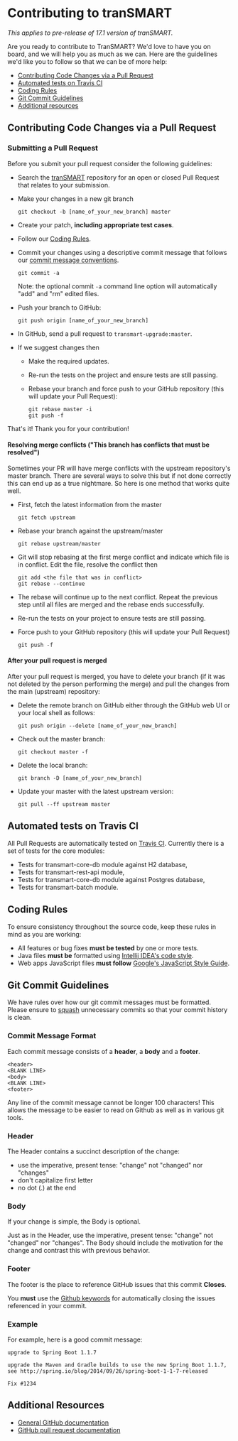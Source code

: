 # Contributing to tranSMART

*This applies to pre-release of 17.1 version of tranSMART.*

Are you ready to contribute to TranSMART? We'd love to have you on board, and we will help you as much as we can. Here are the guidelines we'd like you to follow so that we can be of more help:

 - [Contributing Code Changes via a Pull Request](#pull-request)
 - [Automated tests on Travis CI](#test-travis)
 - [Coding Rules](#rules)
 - [Git Commit Guidelines](#commit)
 - [Additional resources](#additional-resources)

## <a name="pull-request"></a> Contributing Code Changes via a Pull Request

### Submitting a Pull Request
Before you submit your pull request consider the following guidelines:

* Search the [tranSMART](https://github.com/thehyve/transmart-upgrade/pulls) repository for an open or closed Pull Request
  that relates to your submission.
* Make your changes in a new git branch

     ```shell
     git checkout -b [name_of_your_new_branch] master
     ```

* Create your patch, **including appropriate test cases**.
* Follow our [Coding Rules](#rules).

* Commit your changes using a descriptive commit message that follows our [commit message conventions](#commit-message-format).

     ```shell
     git commit -a
     ```

  Note: the optional commit `-a` command line option will automatically "add" and "rm" edited files.

* Push your branch to GitHub:

    ```shell
    git push origin [name_of_your_new_branch]
    ```

* In GitHub, send a pull request to `transmart-upgrade:master`.
* If we suggest changes then
  * Make the required updates.
  * Re-run the tests on the project and ensure tests are still passing.
  * Rebase your branch and force push to your GitHub repository (this will update your Pull Request):

    ```shell
    git rebase master -i
    git push -f
    ```

That's it! Thank you for your contribution!

#### Resolving merge conflicts ("This branch has conflicts that must be resolved")

Sometimes your PR will have merge conflicts with the upstream repository's master branch. There are several ways to solve this but if not done correctly this can end up as a true nightmare. So here is one method that works quite well.

* First, fetch the latest information from the master

    ```shell
    git fetch upstream
    ```

* Rebase your branch against the upstream/master

    ```shell
    git rebase upstream/master
    ```

* Git will stop rebasing at the first merge conflict and indicate which file is in conflict. Edit the file, resolve the conflict then

    ```shell
    git add <the file that was in conflict>
    git rebase --continue
    ```

* The rebase will continue up to the next conflict. Repeat the previous step until all files are merged and the rebase ends successfully.
* Re-run the tests on your project to ensure tests are still passing.
* Force push to your GitHub repository (this will update your Pull Request)

    ```shell
    git push -f
    ```

#### After your pull request is merged

After your pull request is merged, you have to delete your branch (if it was not deleted by the person performing the merge) and pull the changes from the main (upstream) repository:

* Delete the remote branch on GitHub either through the GitHub web UI or your local shell as follows:

    ```shell
    git push origin --delete [name_of_your_new_branch]
    ```

* Check out the master branch:

    ```shell
    git checkout master -f
    ```

* Delete the local branch:

    ```shell
    git branch -D [name_of_your_new_branch]
    ```

* Update your master with the latest upstream version:

    ```shell
    git pull --ff upstream master
    ```

## <a name="test-travis"></a> Automated tests on Travis CI
All Pull Requests are automatically tested on [Travis CI](https://travis-ci.org/thehyve/transmart-upgrade). Currently there is a set of tests for the core modules:
* Tests for transmart-core-db module against H2 database, 
* Tests for transmart-rest-api module, 
* Tests for transmart-core-db module against Postgres database,
* Tests for transmart-batch module. 
## <a name="rules"></a> Coding Rules
To ensure consistency throughout the source code, keep these rules in mind as you are working:

* All features or bug fixes **must be tested** by one or more tests.
* Java files **must be** formatted using [Intellij IDEA's code style](http://confluence.jetbrains.com/display/IntelliJIDEA/Code+Style+and+Formatting).
* Web apps JavaScript files **must follow** [Google's JavaScript Style Guide](https://google-styleguide.googlecode.com/svn/trunk/javascriptguide.xml).

## <a name="commit"></a> Git Commit Guidelines

We have rules over how our git commit messages must be formatted. Please ensure to [squash](https://help.github.com/articles/about-git-rebase/#commands-available-while-rebasing) unnecessary commits so that your commit history is clean.

### <a name="commit-message-format"></a> Commit Message Format
Each commit message consists of a **header**, a **body** and a **footer**.

```
<header>
<BLANK LINE>
<body>
<BLANK LINE>
<footer>
```

Any line of the commit message cannot be longer 100 characters! This allows the message to be easier
to read on Github as well as in various git tools.

### Header
The Header contains a succinct description of the change:

* use the imperative, present tense: "change" not "changed" nor "changes"
* don't capitalize first letter
* no dot (.) at the end

### Body
If your change is simple, the Body is optional.

Just as in the Header, use the imperative, present tense: "change" not "changed" nor "changes".
The Body should include the motivation for the change and contrast this with previous behavior.

### Footer
The footer is the place to reference GitHub issues that this commit **Closes**.

You **must** use the [Github keywords](https://help.github.com/articles/closing-issues-via-commit-messages) for
automatically closing the issues referenced in your commit.

### Example
For example, here is a good commit message:

```
upgrade to Spring Boot 1.1.7

upgrade the Maven and Gradle builds to use the new Spring Boot 1.1.7,
see http://spring.io/blog/2014/09/26/spring-boot-1-1-7-released

Fix #1234
```
## <a name="additional-resources"></a>Additional Resources
* [General GitHub documentation](http://help.github.com/)
* [GitHub pull request documentation](http://help.github.com/send-pull-requests/)